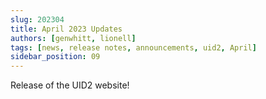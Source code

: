 ```yaml
---
slug: 202304
title: April 2023 Updates
authors: [genwhitt, lionell]
tags: [news, release notes, announcements, uid2, April]
sidebar_position: 09
---
```


Release of the UID2 website!
